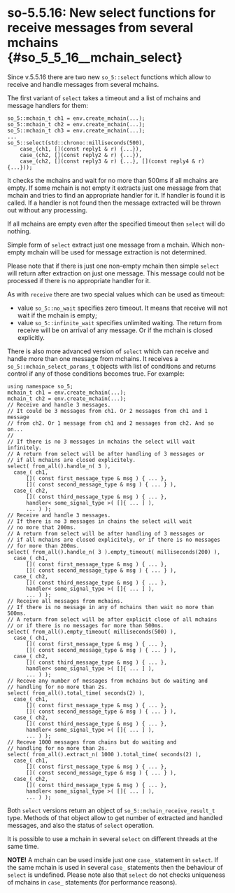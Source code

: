 # so-5.5.16: New select functions for receive messages from several mchains {#so_5_5_16__mchain_select}

Since v.5.5.16 there are two new `so_5::select` functions which allow to receive and handle messages from several mchains.

The first variant of `select` takes a timeout and a list of mchains and message handlers for them:

~~~~~{.cpp}
so_5::mchain_t ch1 = env.create_mchain(...);
so_5::mchain_t ch2 = env.create_mchain(...);
so_5::mchain_t ch3 = env.create_mchain(...);
...
so_5::select(std::chrono::milliseconds(500),
    case_(ch1, [](const reply1 & r) {...}),
    case_(ch2, [](const reply2 & r) {...}),
	case_(ch2, [](const reply3 & r) {...}, [](const reply4 & r) {...}));
~~~~~

It checks the mchains and wait for no more than 500ms if all mchains are empty. If some mchain is not empty it extracts just one message from that mchain and tries to find an appropriate handler for it. If handler is found it is called. If a handler is not found then the message extracted will be thrown out without any processing.

If all mchains are empty even after the specified timeout then `select` will do nothing.

Simple form of `select` extract just one message from a mchain. Which non-empty mchain will be used for message extraction is not determined.

Please note that if there is just one non-empty mchain then simple `select` will return after extraction on just one message. This message could not be processed if there is no appropriate handler for it.

As with `receive` there are two special values which can be used as timeout:

* value `so_5::no_wait` specifies zero timeout. It means that receive will not wait if the mchain is empty;
* value `so_5::infinite_wait` specifies unlimited waiting. The return from receive will be on arrival of any message. Or if the mchain is closed explicitly.

There is also more advanced version of `select` which can receive and handle more than one message from mchains. It receives a `so_5::mchain_select_params_t` objects with list of conditions and returns control if any of those conditions becomes true. For example:

~~~~~{.cpp}
using namespace so_5;
mchain_t ch1 = env.create_mchain(...);
mchain_t ch2 = env.create_mchain(...);
// Receive and handle 3 messages.
// It could be 3 messages from ch1. Or 2 messages from ch1 and 1 message
// from ch2. Or 1 message from ch1 and 2 messages from ch2. And so on...
//
// If there is no 3 messages in mchains the select will wait infinitely.
// A return from select will be after handling of 3 messages or
// if all mchains are closed explicitely.
select( from_all().handle_n( 3 ),
  case_( ch1,
      []( const first_message_type & msg ) { ... },
      []( const second_message_type & msg ) { ... } ),
  case_( ch2,
      []( const third_message_type & msg ) { ... },
      handler< some_signal_type >( []{ ... ] ),
      ... ) );
// Receive and handle 3 messages.
// If there is no 3 messages in chains the select will wait
// no more that 200ms.
// A return from select will be after handling of 3 messages or
// if all mchains are closed explicitely, or if there is no messages
// for more than 200ms.
select( from_all().handle_n( 3 ).empty_timeout( milliseconds(200) ),
  case_( ch1,
      []( const first_message_type & msg ) { ... },
      []( const second_message_type & msg ) { ... } ),
  case_( ch2,
      []( const third_message_type & msg ) { ... },
      handler< some_signal_type >( []{ ... ] ),
      ... ) );
// Receive all messages from mchains.
// If there is no message in any of mchains then wait no more than 500ms.
// A return from select will be after explicit close of all mchains
// or if there is no messages for more than 500ms.
select( from_all().empty_timeout( milliseconds(500) ),
  case_( ch1,
      []( const first_message_type & msg ) { ... },
      []( const second_message_type & msg ) { ... } ),
  case_( ch2,
      []( const third_message_type & msg ) { ... },
      handler< some_signal_type >( []{ ... ] ),
      ... ) );
// Receve any number of messages from mchains but do waiting and
// handling for no more than 2s.
select( from_all().total_time( seconds(2) ),
  case_( ch1,
      []( const first_message_type & msg ) { ... },
      []( const second_message_type & msg ) { ... } ),
  case_( ch2,
      []( const third_message_type & msg ) { ... },
      handler< some_signal_type >( []{ ... ] ),
      ... ) );
// Receve 1000 messages from chains but do waiting and
// handling for no more than 2s.
select( from_all().extract_n( 1000 ).total_time( seconds(2) ),
  case_( ch1,
      []( const first_message_type & msg ) { ... },
      []( const second_message_type & msg ) { ... } ),
  case_( ch2,
      []( const third_message_type & msg ) { ... },
      handler< some_signal_type >( []{ ... ] ),
      ... ) );
~~~~~

Both `select` versions return an object of `so_5::mchain_receive_result_t` type. Methods of that object allow to get number of extracted and handled messages, and also the status of `select` operation.

It is possible to use a mchain in several `select` on different threads at the same time.

**NOTE!** A mchain can be used inside just one `case_` statement in `select`. If the same mchain is used in several `case_` statements then the behaviour of `select` is undefined. Please note also that `select` do not checks uniqueness of mchains in `case_` statements (for performance reasons).

